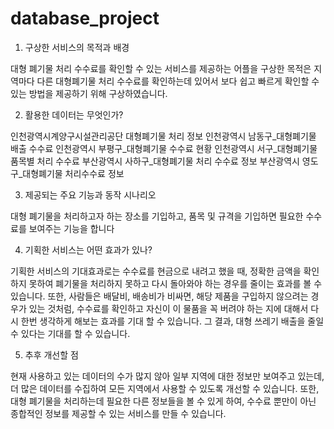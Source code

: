 # database_project
1. 구상한 서비스의 목적과 배경 

대형 폐기물 처리 수수료를 확인할 수 있는 서비스를 제공하는 어플을 구상한 목적은 지역마다 다른 대형폐기물 처리 수수료를 확인하는데 있어서 보다 쉽고 빠르게 확인할 수 있는 방법을 제공하기 위해 구상하였습니다.

2. 활용한 데이터는 무엇인가?

인천광역시계양구시설관리공단 대형폐기물 처리 정보
인천광역시 남동구_대형폐기물 배출 수수료
인천광역시 부평구_대형폐기물 수수료 현황
인천광역시 서구_대형폐기물 품목별 처리 수수료
부산광역시 사하구_대형폐기물 처리 수수료 정보
부산광역시 영도구_대형폐기물 처리수수료 정보

3. 제공되는 주요 기능과 동작 시나리오

대형 폐기물을 처리하고자 하는 장소를 기입하고, 품목 및 규격을 기입하면 필요한 수수료를 보여주는 기능을 합니다

4. 기획한 서비스는 어떤 효과가 있나?

기획한 서비스의 기대효과로는 수수료를 현금으로 내려고 했을 때, 정확한 금액을 확인하지 못하여 폐기물을 처리하지 못하고 다시 돌아와야 하는 경우를 줄이는 효과를 볼 수 있습니다. 또한, 사람들은 배달비, 배송비가 비싸면, 해당 제품을 구입하지 않으려는 경우가 있는 것처럼, 수수료를 확인하고 자신이 이 물품을 꼭 버려야 하는 지에 대해서 다시 한번 생각하게 해보는 효과를 기대 할 수 있습니다. 그 결과, 대형 쓰레기 배출을 줄일 수 있다는 기대를 할 수 있습니다.

5. 추후 개선할 점

현재 사용하고 있는 데이터의 수가 많지 않아 일부 지역에 대한 정보만 보여주고 있는데, 더 많은 데이터를 수집하여 모든 지역에서 사용할 수 있도록 개선할 수 있습니다. 또한, 대형 폐기물을 처리하는데 필요한 다른 정보들을 볼 수 있게 하여, 수수료 뿐만이 아닌 종합적인 정보를 제공할 수 있는 서비스를 만들 수 있습니다.
